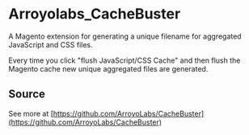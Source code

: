 # Arroyolabs_CacheBuster

A Magento extension for generating a unique filename for aggregated JavaScript and CSS files.

Every time you click "flush JavaScript/CSS Cache" and then flush the Magento cache new unique aggregated files are generated.

## Source

See more at [https://github.com/ArroyoLabs/CacheBuster](https://github.com/ArroyoLabs/CacheBuster)
